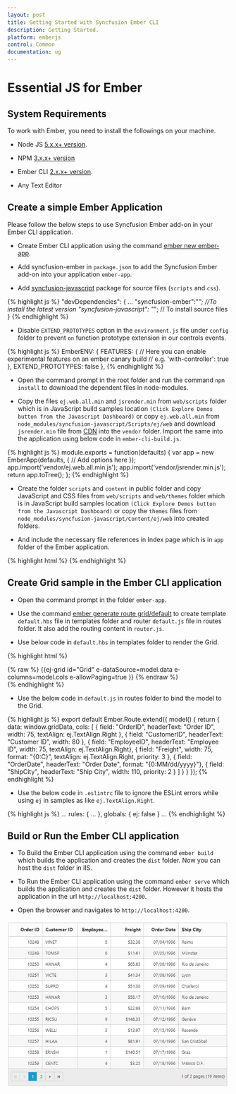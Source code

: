 ```yaml
---
layout: post
title: Getting Started with Syncfusion Ember CLI
description: Getting Started.
platform: emberjs
control: Common
documentation: ug
---
```


# Essential JS for Ember

## System Requirements

To work with Ember, you need to install the followings on your machine.

* Node JS [5.x.x+ version](https://nodejs.org/en/).

* NPM [3.x.x+ version](https://blog.npmjs.org/post/85484771375/how-to-install-npm)

* Ember CLI [2.x.x+ version](https://ember-cli.com/).

* Any Text Editor

## Create a simple Ember Application

Please follow the below steps to use Syncfusion Ember add-on in your Ember CLI application. 

* Create Ember CLI application using the command [ember new ember-app](https://ember-cli.com/user-guide/#create-a-new-project).

* Add syncfusion-ember in `package.json` to add the Syncfusion Ember add-on into your application `ember-app`.

* Add [syncfusion-javascript](https://www.npmjs.com/package/syncfusion-javascript) package for source files (`scripts` and `css`).

{% highlight js %}
    "devDependencies": {
        ...
        "syncfusion-ember":"*"; //To install the latest version
        "syncfusion-javascript": "*"; // To install source files
    }
{% endhighlight %}

* Disable `EXTEND_PROTOTYPES` option in the `environment.js` file under `config` folder to prevent `on` function prototype extension in our controls events.

{% highlight js %}
    EmberENV: {
		FEATURES: {
			// Here you can enable experimental features on an ember canary build
			// e.g. 'with-controller': true
		},
		EXTEND_PROTOTYPES: false
    },
{% endhighlight %}

* Open the command prompt in the root folder and run the command `npm install` to download the dependent files in node-modules.

* Copy the files `ej.web.all.min` and `jsrender.min` from `web/scripts` folder which is in JavaScript build samples location `(Click Explore Demos button from the Javascript Dashboard)` or copy `ej.web.all.min` from `node_modules/syncfusion-javascript/Scripts/ej/web` and download `jsrender.min` file from [CDN](https://cdn.syncfusion.com/js/assets/external/jsrender.min.js) into the `vendor` folder. Import the same into the application using below code in `ember-cli-build.js`.

{% highlight js %}
    module.exports = function(defaults) {
        var app = new EmberApp(defaults, {
            // Add options here
        });
        app.import('vendor/ej.web.all.min.js');
        app.import('vendor/jsrender.min.js');
        return app.toTree();
    };
{% endhighlight %}

* Create the folder `scripts` and `content` in public folder and copy JavaScript and CSS files from `web/scripts` and `web/themes` folder which is in JavaScript build samples location `(Click Explore Demos button from the Javascript Dashboard)` or copy the `themes` files from `node_modules/syncfusion-javascript/Content/ej/web` into created folders.

* And include the necessary file references in Index page which is in `app` folder of the Ember application.

{% highlight html %}
    <head>
        <link rel="stylesheet" href="{% raw %}{{rootURL}}{% endraw %}
        content/ejthemes/default-theme/ej.web.all.min.css">
    </head>
    <body>
        <script src="{% raw %}{{rootURL}}{% endraw %}scripts/scripts/jsondata.min.js" type="text/javascript"></script>
    </body>
{% endhighlight %}

## Create Grid sample in the Ember CLI application

* Open the command prompt in the folder `ember-app`.

* Use the command [ember generate route grid/default](https://guides.emberjs.com/v2.11.0/routing/defining-your-routes/) to create template `default.hbs` file in templates folder and router `default.js` file in routes folder. It also add the routing content in `router.js`.

* Use below code in `default.hbs` in templates folder to render the Grid.

{% highlight html %}
	<div class="e-control">
	{% raw %}
	{{ej-grid id="Grid" e-dataSource=model.data e-columns=model.cols e-allowPaging=true }}
	{% endraw %}
	</div>
{% endhighlight %}

* Use the below code in `default.js` in routes folder to bind the model to the Grid.

{% highlight js %}
    export default Ember.Route.extend({
        model() {
            return {
                data: window.gridData,
                cols: [
                    { field: "OrderID", headerText: "Order ID", width: 75, textAlign: ej.TextAlign.Right },
                    { field: "CustomerID", headerText: "Customer ID", width: 80 },
                    { field: "EmployeeID", headerText: "Employee ID", width: 75, textAlign: ej.TextAlign.Right},
                    { field: "Freight", width: 75, format: "{0:C}", textAlign: ej.TextAlign.Right, priority: 3 },
                    { field: "OrderDate", headerText: "Order Date", format: "{0:MM/dd/yyyy}"},
                    { field: "ShipCity", headerText: "Ship City", width: 110, priority: 2 }
               ]
           }
        }
    });
{% endhighlight %}

* Use the below code in `.eslintrc` file to ignore the ESLint errors while using `ej` in samples as like `ej.TextAlign.Right`.

{% highlight js %}
    ...
    rules: {
        ...
    },
    globals: {
	    ej: false
    }
    ...
{% endhighlight %}

## Build or Run the Ember CLI application

* To Build the Ember CLI application using the command `ember build` which builds the application and creates the `dist` folder. Now you can host the `dist` folder in IIS.

* To Run the Ember CLI application using the command `ember serve` which builds the application and creates the `dist` folder. However it hosts the application in the url `http://localhost:4200`.

* Open the browser and navigates to `http://localhost:4200`.

![](/emberjs/Getting-Started_images/Getting-Started_img1.png)